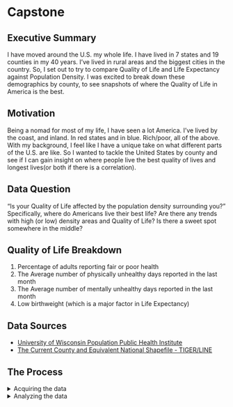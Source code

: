 # Capstone

## Executive Summary
I have moved around the U.S. my whole life. I have lived in 7 states and 19 counties in
my 40 years. I’ve lived in rural areas and the biggest cities in the country. So, I set out
to try to compare Quality of Life and Life Expectancy against Population Density.
I was excited to break down these demographics by county, to see snapshots of where
the Quality of Life in America is the best.

## Motivation
Being a nomad for most of my life, I have seen a lot America. I’ve lived by the coast,
and inland. In red states and in blue. Rich/poor, all of the above. With my background,
I feel like I have a unique take on what different parts of the U.S. are like. So I wanted to
tackle the United States by county and see if I can gain insight on where people live the
best quality of lives and longest lives(or both if there is a correlation).

## Data Question
“Is your Quality of Life affected by the population density surrounding you?”
Specifically, where do Americans live their best life? Are there any trends with high
(or low) density areas and Quality of Life? Is there a sweet spot somewhere in the
middle? 

## Quality of Life Breakdown
1. Percentage of adults reporting fair or poor health
2. The Average number of physically unhealthy days reported in the last month
3. The Average number of mentally unhealthy days reported in the last month
4. Low birthweight (which is a major factor in Life Expectancy)

## Data Sources
* [University of Wisconsin Population Public Health Institute](https://www.countyhealthrankings.org/explore-health-rankings/county-health-rankings-model)
* [The Current County and Equivalent National Shapefile - TIGER/LINE](https://catalog.data.gov/dataset/tiger-line-shapefile-2019-nation-u-s-current-county-and-equivalent-national-shapefile)

## The Process  
<details>
  <summary>Acquiring the data</summary>

After having found all 50 states (.CSV) on the County Health Rankings site, I used python to create a mega-merge to get all of this info into one easy-to-digest table. While the data was fairly clean, there was quite a bit of reformatting needed in order for the columns to match up for the merge that I wanted. 
</details>  

<details>
  <summary>Analyzing the data</summary>
  
I was missing SQL pretty bad at this point, so I installed a python package called PANDASQL, so I could manipulate my dataframes using SQL techniques.  From there I narrowed down my dataframes to find the states with the strongest and weakest correlations to Quality of Life, to analyze what affected that statistic the most. Starting with Population Density, I quickly realized there was no correlation, so I moved on to Percent Access to Exercise.  There was some correlation there, but not enough to wow anyone, so then I started diving into Percent of Adults with Some College, before finally finding Median Household Income as the #1 factor in determining Quality of Life on a county-by-county basis.

<details>
  <summary>Mapping</summary>

Using the TIGER/LINE shapefile I was able to get every county in the United States mapped with geospatial.  These county polygons were shaped using the geometry coordinates, and centroids found within. From there I broke it down state-by-state to find the biggest discrepencies (or similarities) between Quality of Life statistics, Density, Percent Access to Exercise, Percent Access to College, and finally Median Household Income.  I used a spectral color scheme heatmap to illustrate the difference in the above categories.

</details>
